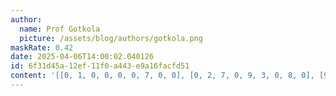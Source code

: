 ```yaml
---
author:
  name: Prof Gotkola
  picture: /assets/blog/authors/gotkola.png
maskRate: 0.42
date: 2025-04-06T14:00:02.040126
id: 6f31d45a-12ef-11f0-a443-e9a16facfd51
content: '[[0, 1, 0, 0, 0, 0, 7, 0, 0], [0, 2, 7, 0, 9, 3, 0, 8, 0], [9, 0, 5, 6, 7, 0, 3, 0, 2], [8, 7, 0, 2, 5, 0, 1, 6, 0], [1, 5, 2, 0, 8, 6, 0, 7, 0], [0, 6, 9, 0, 3, 1, 8, 0, 5], [7, 3, 1, 5, 6, 2, 9, 0, 0], [0, 0, 0, 8, 0, 7, 2, 3, 0], [2, 8, 0, 3, 1, 0, 0, 0, 7]]'
---
```

